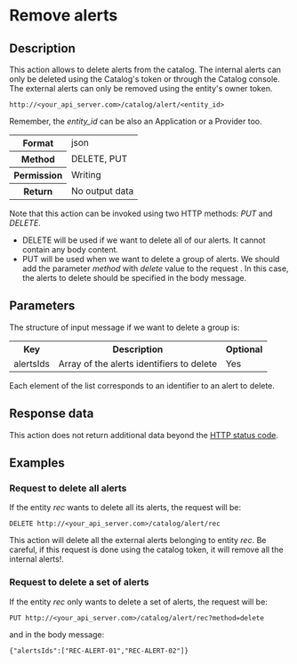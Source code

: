 Remove alerts
=============

## Description

This action allows to delete alerts from the catalog. 
The internal alerts can only be deleted using the Catalog's token or through the Catalog console.
The external alerts can only be removed using the entity's owner token.

```
http://<your_api_server.com>/catalog/alert/<entity_id>
```

Remember, the <em>entity_id</em> can be also an Application or a Provider too.

<table>
	<tbody>
		<tr>
			<th>Format</th>
			<td>json</td>
		</tr>
		<tr>
			<th>Method</th>
			<td>DELETE, PUT</td>
		</tr>
		<tr>
			<th>Permission</th>
			<td>Writing</td>
		</tr>
		<tr>
			<th>Return</th>
			<td>No output data</td>
		</tr>
	</tbody>
</table>

Note that this action can be invoked using two HTTP methods: <em>PUT</em> and <em>DELETE</em>.

* DELETE will be used if we want to delete all of our alerts. It cannot contain any body content.
* PUT will be used when we want to delete a group of alerts. We should add the parameter <em>method</em> with <em>delete</em> value to the request . In this case, the alerts to delete should be specified in the body message.

## Parameters

The structure of input message if we want to delete a group is:

<table>
	<tbody>
		<tr>
			<th>Key</th>
			<th>Description</th>
			<th>Optional</th>
		</tr>
		<tr>
			<td>alertsIds</td>
			<td>Array of the alerts identifiers to delete</td>
			<td>Yes</td>
		</tr>
	</tbody>
</table>

Each element of the list corresponds to an identifier to an alert to delete.

## Response data

This action does not return additional data beyond the [HTTP status code](../../general_model#reply).

## Examples

### Request to delete all alerts

If the entity <em>rec</em> wants to delete all its alerts, the request will be:

```
DELETE http://<your_api_server.com>/catalog/alert/rec
```

This action will delete all the external alerts belonging to entity <em>rec</em>. 
Be careful, if this request is done using the catalog token, it will remove all the internal alerts!.

### Request to delete a set of alerts

If the entity <em>rec</em> only wants to delete a set of alerts, the request will be:

```
PUT http://<your_api_server.com>/catalog/alert/rec?method=delete
```

and in the body message:

```
{"alertsIds":["REC-ALERT-01","REC-ALERT-02"]}
```
